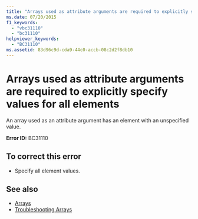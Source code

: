 ```yaml
---
title: "Arrays used as attribute arguments are required to explicitly specify values for all elements"
ms.date: 07/20/2015
f1_keywords: 
  - "vbc31110"
  - "bc31110"
helpviewer_keywords: 
  - "BC31110"
ms.assetid: 83d96c9d-cda9-44c0-accb-08c2d2f8db10
---
```

# Arrays used as attribute arguments are required to explicitly specify values for all elements
An array used as an attribute argument has an element with an unspecified value.  
  
 **Error ID:** BC31110  
  
## To correct this error  
  
- Specify all element values.  
  
## See also

- [Arrays](../programming-guide/language-features/arrays/index.md)
- [Troubleshooting Arrays](../programming-guide/language-features/arrays/troubleshooting-arrays.md)
